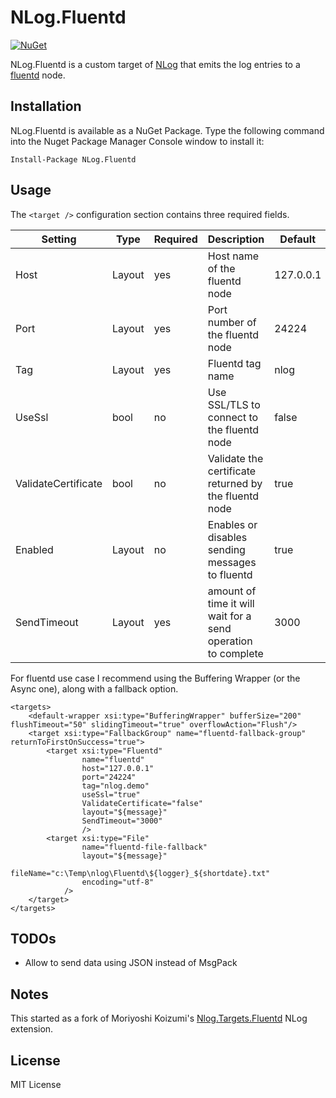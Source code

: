 NLog.Fluentd
====================
[![NuGet](https://img.shields.io/badge/NLog.Fluentd-v1.0.1-blue.svg)](https://www.nuget.org/packages/NLog.Fluentd)

NLog.Fluentd is a custom target of [NLog](https://github.com/nlog/NLog) that emits the log entries to a [fluentd](http://www.fluentd.org/) node.

Installation
-------
NLog.Fluentd is available as a NuGet Package. Type the following command into the Nuget Package Manager Console window to install it:

    Install-Package NLog.Fluentd

Usage
-----
The `<target />` configuration section contains three required fields.

Setting                     | Type   | Required | Description                                                  | Default       
--------------------------- |------- |--------- |------------------------------------------------------------- | --------------
Host                        | Layout | yes      | Host name of the fluentd node                                | 127.0.0.1
Port                        | Layout | yes      | Port number of the fluentd node                              | 24224
Tag                         | Layout | yes      | Fluentd tag name                                             | nlog
UseSsl                      | bool   | no       | Use SSL/TLS to connect to the fluentd node                   | false
ValidateCertificate         | bool   | no       | Validate the certificate returned by the fluentd node        | true
Enabled                     | Layout | no       | Enables or disables sending messages to fluentd              | true
SendTimeout                 | Layout | yes      | amount of time it will wait for a send operation to complete | 3000

For fluentd use case I recommend using the Buffering Wrapper (or the Async one), along with a fallback option.

```
<targets>
    <default-wrapper xsi:type="BufferingWrapper" bufferSize="200" flushTimeout="50" slidingTimeout="true" overflowAction="Flush"/>
    <target xsi:type="FallbackGroup" name="fluentd-fallback-group" returnToFirstOnSuccess="true">      
        <target xsi:type="Fluentd"
                name="fluentd"
                host="127.0.0.1"
                port="24224"
                tag="nlog.demo"
                useSsl="true"
                ValidateCertificate="false"
                layout="${message}"
                SendTimeout="3000"
                />      
        <target xsi:type="File"
                name="fluentd-file-fallback"
                layout="${message}"
                fileName="c:\Temp\nlog\Fluentd\${logger}_${shortdate}.txt"
                encoding="utf-8"
            />
    </target>
</targets>
```

TODOs
-------
* Allow to send data using JSON instead of MsgPack

Notes
-------
This started as a fork of Moriyoshi Koizumi's [Nlog.Targets.Fluentd](https://github.com/fluent/NLog.Targets.Fluentd) NLog extension.

License
-------
MIT License

